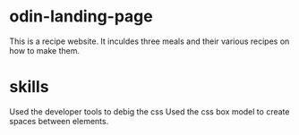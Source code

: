 # odin-landing-page
This is a recipe website. It inculdes three meals and their various recipes on how to make them.

# skills
Used the developer tools to debig the css
Used the css box model to create spaces between elements.